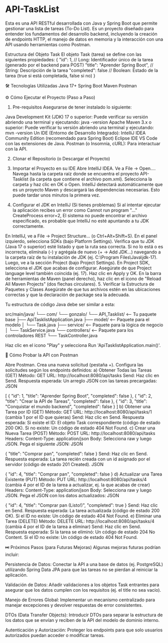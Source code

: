 # API-TaskList
Esta es una API RESTful desarrollada con Java y Spring Boot que permite gestionar una lista de tareas (To-Do List). Es un proyecto diseñado para entender los fundamentos del desarrollo backend, incluyendo la creación de endpoints HTTP, el manejo de datos en memoria y la interacción con una API usando herramientas como Postman.  

Estructura del Objeto Task
El objeto Task (tarea) se define con las siguientes propiedades:
{
  "id": 1,          // Long: Identificador único de la tarea (generado por el backend para POST)
  "title": "Aprender Spring Boot", // String: Descripción de la tarea
  "completed": false // Boolean: Estado de la tarea (true si está completada, false si no)
}

🛠️ Tecnologías Utilizadas
Java 17+
Spring Boot
Maven
Postman


⚙️ Cómo Ejecutar el Proyecto (Paso a Paso)

1. Pre-requisitos
Asegurarse de tener instalado lo siguiente:

Java Development Kit (JDK) 17 o superior:
Puede verificar su versión abriendo una terminal y ejecutando: java -version
Apache Maven 3.x o superior:
Puede verificar tu versión abriendo una terminal y ejecutando: mvn -version
Un IDE (Entorno de Desarrollo Integrado):
IntelliJ IDEA Community Edition (recomendado para Spring Boot)
Eclipse IDE
VS Code con las extensiones de Java.
Postman (o Insomnia, cURL): Para interactuar con la API.

2. Clonar el Repositorio (o Descargar el Proyecto)

3. Importar el Proyecto en su IDE 
Abre IntelliJ IDEA.
Ve a File -> Open....
Navega hasta la carpeta raíz donde se encuentra el proyecto API-Tasklist (la carpeta que contiene el archivo pom.xml).
Selecciona la carpeta y haz clic en OK o Open. IntelliJ detectará automáticamente que es un proyecto Maven y descargará las dependencias necesarias. Esto puede tardar unos minutos la primera vez.
4. Configurar el JDK en IntelliJ (Si tienes problemas)
Si al intentar ejecutar la aplicación recibes un error como Cannot run program "..." CreateProcess error=2, El sistema no puede encontrar el archivo especificado, es probable que IntelliJ no esté apuntando a tu JDK correctamente.

En IntelliJ, ve a File -> Project Structure... (o Ctrl+Alt+Shift+S).
En el panel izquierdo, selecciona SDKs (bajo Platform Settings).
Verifica que tu JDK (Java 17 o superior) esté listado y que la ruta sea correcta. Si no lo está o es incorrecta, elimínala (-) y agrégala de nuevo (+ -> Add JDK...) navegando a la carpeta raíz de tu instalación de JDK (ej. C:\Program Files\Java\jdk-17).
Luego, ve a la sección Project (bajo Project Settings).
En Project SDK, selecciona el JDK que acabas de configurar. Asegúrate de que Project language level también coincida (ej. 17).
Haz clic en Apply y OK.
En la barra de herramientas de Maven (panel derecho), haz clic en el icono de "Reload All Maven Projects" (dos flechas circulares).
5. Verificar la Estructura de Paquetes y Clases
Asegúrate de que tus archivos estén en las ubicaciones correctas y que la declaración de package sea la adecuada.

Tu estructura de código Java debe ser similar a esta:

src/main/java/
└── com/
    └── gonzalo/
        └── API_Tasklist/          <-- Tu paquete base
            ├── ApiTasklistApplication.java
            ├── model/             <-- Paquete para el modelo
            │   └── Task.java
            ├── service/           <-- Paquete para la lógica de negocio
            │   └── TaskService.java
            └── controllers/       <-- Paquete para los controladores REST
                └── TaskController.java

Haz clic en el icono "Play" y selecciona Run 'ApiTasklistApplication.main()'.

🧪 Cómo Probar la API con Postman

Abre Postman.
Crea una nueva solicitud (pestaña +).
Configura las solicitudes según los endpoints definidos:
a) Obtener Todas las Tareas (GET)
Método: GET
URL: http://localhost:8080/api/tasks
Send: Haz clic en Send.
Respuesta esperada: Un arreglo JSON con las tareas precargadas:
JSON

[
  {
    "id": 1,
    "title": "Aprender Spring Boot",
    "completed": false
  },
  {
    "id": 2,
    "title": "Crear la API de Tareas",
    "completed": false
  },
  {
    "id": 3,
    "title": "Conquistar el mundo backend",
    "completed": false
  }
]
b) Obtener una Tarea por ID (GET)
Método: GET
URL: http://localhost:8080/api/tasks/1 (cambia 1 por el ID que quieras)
Send: Haz clic en Send.
Respuesta esperada:
Si existe el ID: El objeto Task correspondiente (código de estado 200 OK).
Si no existe: Un código de estado 404 Not Found.
c) Crear una Nueva Tarea (POST)
Método: POST
URL: http://localhost:8080/api/tasks
Headers:
Content-Type: application/json
Body: Selecciona raw y luego JSON. Pega el siguiente JSON:
JSON

{
    "title": "Comprar pan",
    "completed": false
}
Send: Haz clic en Send.
Respuesta esperada: La tarea recién creada con un id asignado por el servidor (código de estado 201 Created).
JSON

{
  "id": 4,
  "title": "Comprar pan",
  "completed": false
}
d) Actualizar una Tarea Existente (PUT)
Método: PUT
URL: http://localhost:8080/api/tasks/4 (cambia 4 por el ID de la tarea a actualizar, ej. la que acabas de crear)
Headers:
Content-Type: application/json
Body: Selecciona raw y luego JSON. Pega el JSON con los datos actualizados:
JSON

{
    "id": 4,
    "title": "Comprar pan (Listo!)",
    "completed": true
}
Send: Haz clic en Send.
Respuesta esperada:
La tarea actualizada (código de estado 200 OK).
Si el ID no existe: Un código de estado 404 Not Found.
e) Eliminar una Tarea (DELETE)
Método: DELETE
URL: http://localhost:8080/api/tasks/4 (cambia 4 por el ID de la tarea a eliminar)
Send: Haz clic en Send.
Respuesta esperada:
Si la tarea se eliminó: Un código de estado 204 No Content.
Si el ID no existe: Un código de estado 404 Not Found.


⏭️ Próximos Pasos (para Futuras Mejoras)
Algunas mejoras futuras podrían incluir:

Persistencia de Datos: Conectar la API a una base de datos (ej. PostgreSQL) utilizando Spring Data JPA para que las tareas no se pierdan al reiniciar la aplicación.

Validación de Datos: Añadir validaciones a los objetos Task entrantes para asegurar que los datos cumplen con los requisitos (ej. el title no sea vacío).

Manejo de Errores Global: Implementar un mecanismo centralizado para manejar excepciones y devolver respuestas de error consistentes.

DTOs (Data Transfer Objects): Introducir DTOs para separar la estructura de los datos que se envían y reciben de la API del modelo de dominio interno.

Autenticación y Autorización: Proteger los endpoints para que solo usuarios autorizados puedan acceder o modificar tareas.

